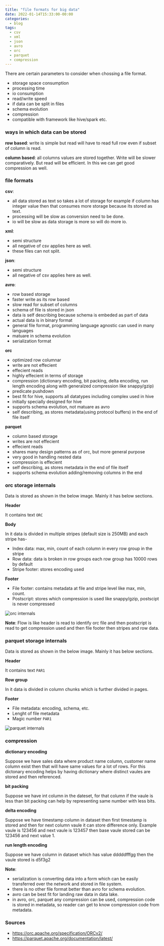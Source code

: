 ```yaml
---
title: "file formats for big data"
date: 2022-01-14T15:33:00-00:00
categories:
  - blog
tags:
  - csv
  - xml
  - json
  - avro
  - orc
  - parquet
  - compression
---
```



There are certain parameters to consider when chossing a file format.

* storage space consumption
* processing time
* io consumption
* read/write speed
* if data can be split in files
* schema evolution
* compression
* compatible with framework like hive/spark etc.


### ways in which data can be stored

**row based**: write is simple but read will have to read full row even if subset of column is read.

**column based**: all columns values are stored together. Write will be slower comparatively. But read will be efficient. In this we can get good compression as well.


### file formats

**csv**:

  * all data stored as text so takes a lot of storage for example if column has integer value then that consumes more storage because its stored as text. 
  * processing will be slow as conversion need to be done. 
  * io will be slow as data storage is more so will do more io.

**xml**:

  * semi structure
  * all negative of csv applies here as well.
  * these files can not split.

**json**:

  * semi structure
  * all negative of csv applies here as well.

**avro**:

  * row based storage
  * faster write as its row based
  * slow read for subset of columns
  * schema of file is stored in json
  * data is self describing because schema is embeded as part of data
  * actual data is in binary format
  * general file format, programming language agnostic can used in many languages
  * matuare in schema evolution
  * serialization format
  
**orc**

  * optimized row columnar
  * write are not effecient
  * effecient reads
  * highly effecient in terms of storage
  * compression (dictionary encoding, bit packing, delta encoding, run length encoding along with generalzed compression like snappy/gzip)
  * predicate pushdown
  * best fit for hive, supports all datatypes including complex used in hive
  * initially specially designed for hive
  * supports schema evolution, not matuare as avro
  * self describing, as stores metadata(using protocol buffers) in the end of file itself


**parquet**

  * column based storage
  * writes are not effecient
  * effecient reads
  * shares many design patterns as of orc, but more general purpose
  * very good in handling nested data
  * compression is effecient
  * self describing, as stores metadata in the end of file itself
  * supports schema evolution adding/removing columns in the end


### orc storage internals

Data is stored as shown in the below image. Mainly it has below sections.

**Header**

It contains text `ORC`

**Body**

In it data is divided in multiple stripes (default size is 250MB) and each stripe has-
  * Index data: max, min, count of each column in every row group in the stripe
  * Row data: data is broken in row groups each row group has 10000 rows by default
  * Stripe footer: stores encoding used

**Footer**

  * File footer: contains metadata at file and stripe level like max, min, count.
  * Postscript: stores which compression is used like snappy/gzip, postscipt is never compressed

![orc internals](/assets/images/fileformats/orc.png)

**Note**: Flow is like header is read to identify orc file and then postscript is read to get compression used and then file footer then stripes and row data.


### parquet storage internals

Data is stored as shown in the below image. Mainly it has below sections.

**Header**

It contains text `PAR1`

**Row group**

In it data is divided in column chunks which is further divided in pages.   

**Footer**

  * File metadata: encoding, schema, etc.
  * Lenght of file metadata
  * Magic number `PAR1`

![parquet internals](/assets/images/fileformats/parquet.png)


### compression

**dictionary encoding**

Suppose we have sales data where product name column, customer name column exist then that will have same values for a lot of rows. For this dictonary encoding helps by having dictionary where distinct vaules are stored and then referenced.

**bit packing**

Suppose we have int column in the dateset, for that column if the vaule is less than bit packing can help by representing same number with less bits.

**delta encoding**

Suppose we have timestamp column in dataset then first timestamp is stored and then for next column vaule it can store difference only. Example vaule is 123456 and next vaule is 123457 then base vaule stored can be 123456 and next value 1.

**run length encoding**

Suppose we have column in dataset which has value dddddfffgg then the vaule stored is d5f3g2


**Note**: 
* serialization is converting data into a form which can be easily transferred over the network and stored in file system.
* there is no other file format better than avro for schema evolution.
* avro can be best fit for landing raw data in data lake.
* in avro, orc, parquet any compression can be used, compression code is stored in metadata, so reader can get to know compression code from metadata.


### Sources

* https://orc.apache.org/specification/ORCv2/
* https://parquet.apache.org/documentation/latest/
